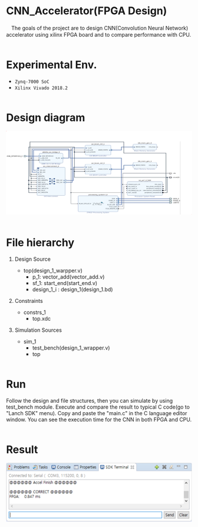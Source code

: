# CNN_Accelerator(FPGA Design)

　The goals of the project are to design CNN(Convolution Neural Network) accelerator using xilinx FPGA board and to compare performance with CPU.<br><br>

# Experimental Env.
* ```Zynq-7000 SoC``` <br>
* ```Xilinx Vivado 2018.2```<br><br>

# Design diagram
<img src = "diagram.png" ><br><br>

# File hierarchy

1. Design Source
    * top(design_1_warpper.v)
        * p_1: vector_add(vector_add.v)
        * sf_1: start_end(start_end.v)
        * design_1_i : design_1(design_1.bd)
    
2. Constraints
    * constrs_1
        * top.xdc
   
3. Simulation Sources
    * sim_1
        * test_bench(design_1_wrapper.v)
        * top <br><br>

# Run
       
 Follow the design and file structures, then you can simulate by using test_bench module. Execute and compare the result to typical C code(go to "Lanch SDK" menu). Copy and paste the "main.c" in the C language editor window. You can see the execution time for the CNN in both FPGA and CPU.<br><br>

# Result
<img src = "result.png"><br>
